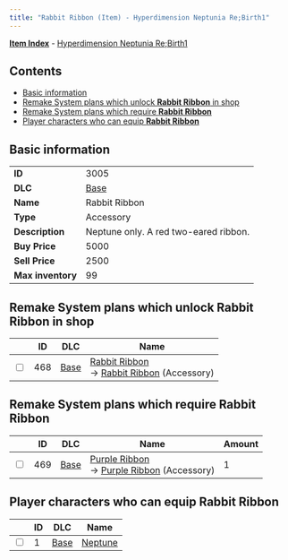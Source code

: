 ```yaml
---
title: "Rabbit Ribbon (Item) - Hyperdimension Neptunia Re;Birth1"
---
```


[**Item Index**](/neptunia/rb1/item/index.html) - [Hyperdimension Neptunia Re;Birth1](/neptunia/rb1)

## Contents

- [Basic information](#basic-information)
- [Remake System plans which unlock **Rabbit Ribbon** in shop](#remake-system-plans-which-unlock-rabbit-ribbon-in-shop)
- [Remake System plans which require **Rabbit Ribbon**](#remake-system-plans-which-require-rabbit-ribbon)
- [Player characters who can equip **Rabbit Ribbon**](#player-characters-who-can-equip-rabbit-ribbon)

## Basic information

|   |   |
| -- | -- |
| **ID** | 3005 |
| **DLC** | [Base](/neptunia/rb1/dlc/1-base.html) |
| **Name** | Rabbit Ribbon |
| **Type** | Accessory |
| **Description** | Neptune only. A red two-eared ribbon. |
| **Buy Price** | 5000 |
| **Sell Price** | 2500 |
| **Max inventory** | 99 |

## Remake System plans which unlock **Rabbit Ribbon** in shop

|    | ID | DLC | Name |
| -- | -- | --- | ---- |
| <input type="checkbox" id="rb1-remake-1-468" class="trackbox" /> | 468 | [Base](/neptunia/rb1/dlc/1-base.html) | [Rabbit Ribbon](/neptunia/rb1/remake/1-468-rabbit-ribbon.html)<br />→ [Rabbit Ribbon](/neptunia/rb1/item/1-3005-rabbit-ribbon.html) (Accessory) |

## Remake System plans which require **Rabbit Ribbon**

|    | ID | DLC | Name | Amount |
| -- | -- | --- | ---- | ------ |
| <input type="checkbox" id="rb1-remake-1-469" class="trackbox" /> | 469 | [Base](/neptunia/rb1/dlc/1-base.html) | [Purple Ribbon](/neptunia/rb1/remake/1-469-purple-ribbon.html)<br />→ [Purple Ribbon](/neptunia/rb1/item/1-3006-purple-ribbon.html) (Accessory) | 1 |

## Player characters who can equip **Rabbit Ribbon**

|    | ID | DLC | Name |
| -- | -- | --- | ---- |
| <input type="checkbox" id="rb1-player-1-1" class="trackbox" /> | 1 | [Base](/neptunia/rb1/dlc/1-base.html) | [Neptune](/neptunia/rb1/player/1-1-neptune.html) |